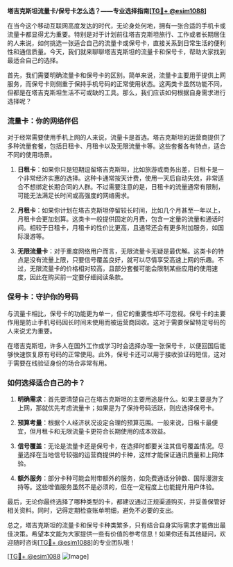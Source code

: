 **塔吉克斯坦流量卡/保号卡怎么选？——专业选择指南[[TG💪+ @esim1088](https://t.me/s/esim1088)]**

在当今这个移动互联网高度发达的时代，无论身处何地，拥有一张合适的手机卡或流量卡都显得尤为重要。特别是对于计划前往塔吉克斯坦旅行、工作或者长期居住的人来说，如何挑选一张适合自己的流量卡或保号卡，直接关系到日常生活的便利性和通信质量。今天，我们就来聊聊塔吉克斯坦的流量卡和保号卡，帮助大家找到最适合自己的选择。

首先，我们需要明确流量卡和保号卡的区别。简单来说，流量卡主要用于提供上网服务，而保号卡则侧重于保持手机号码的正常使用状态。这两类卡虽然功能不同，但都是在塔吉克斯坦生活不可或缺的工具。那么，我们应该如何根据自身需求进行选择呢？

### **流量卡：你的网络伴侣**

对于经常需要使用手机上网的人来说，流量卡是首选。塔吉克斯坦的运营商提供了多种流量套餐，包括日租卡、月租卡以及无限流量卡等。这些套餐各有特点，适合不同的使用场景。

1. **日租卡**：如果你只是短期逗留塔吉克斯坦，比如旅游或商务出差，日租卡是一个非常经济实惠的选择。这种卡通常按天计费，使用一天后自动失效，非常适合不想绑定长期合同的人群。不过需要注意的是，日租卡的流量通常有限制，可能无法满足长时间或高强度的网络需求。

2. **月租卡**：如果你计划在塔吉克斯坦停留较长时间，比如几个月甚至一年以上，月租卡会更加划算。这类卡一般提供固定的月费，包含一定量的流量和通话时间。相较于日租卡，月租卡的性价比更高，且通常还会有更多附加服务，如国际漫游等。

3. **无限流量卡**：对于重度网络用户而言，无限流量卡无疑是最优解。这类卡的特点是没有流量上限，只要信号覆盖良好，就可以尽情享受高速上网的乐趣。不过，无限流量卡的价格相对较高，且部分套餐可能会限制某些应用的使用速度，因此在购买前一定要仔细阅读条款。

### **保号卡：守护你的号码**

与流量卡相比，保号卡的功能更为单一，但它的重要性却不可忽视。保号卡的主要作用是防止手机号码因长时间未使用而被运营商回收。这对于需要保留特定号码的人来说尤为重要。

在塔吉克斯坦，许多人在国外工作或学习时会选择办理一张保号卡，以便回国后能够快速恢复原有号码的正常使用。此外，保号卡还可以用于接收验证码短信，这对于需要在线验证身份的场合非常有用。

### **如何选择适合自己的卡？**

1. **明确需求**：首先要清楚自己在塔吉克斯坦的主要用途是什么。如果主要是为了上网，那就优先考虑流量卡；如果是为了保持号码活跃，则应选择保号卡。

2. **预算考量**：根据个人经济状况设定合理的预算范围。一般来说，日租卡最便宜，但月租卡和无限流量卡更符合长期使用的成本效益。

3. **信号覆盖**：无论是流量卡还是保号卡，在选择时都要关注其信号覆盖情况。尽量选择在当地信号较强的运营商提供的卡种，这样才能保证通讯质量和上网体验。

4. **额外服务**：部分卡种可能会附带额外的服务，如免费通话分钟数、国际漫游支持等。这些增值服务虽然不是必须的，但在一定程度上也能提升用户体验。

最后，无论你最终选择了哪种类型的卡，都建议通过正规渠道购买，并妥善保管好相关资料。同时，记得定期检查账单明细，避免不必要的支出。

总之，塔吉克斯坦的流量卡和保号卡种类繁多，只有结合自身实际需求才能做出最佳决策。希望本文能为大家提供一些有价值的参考信息！如果你还有其他疑问，欢迎随时咨询[[TG💪+ @esim1088](https://t.me/s/esim1088)]的专业团队哦！

[[TG💪+ @esim1088](https://t.me/s/esim1088) ![Image](https://i.postimg.cc/4NQfJmqS/Snipaste-2025-05-13-00-14-12.png)]